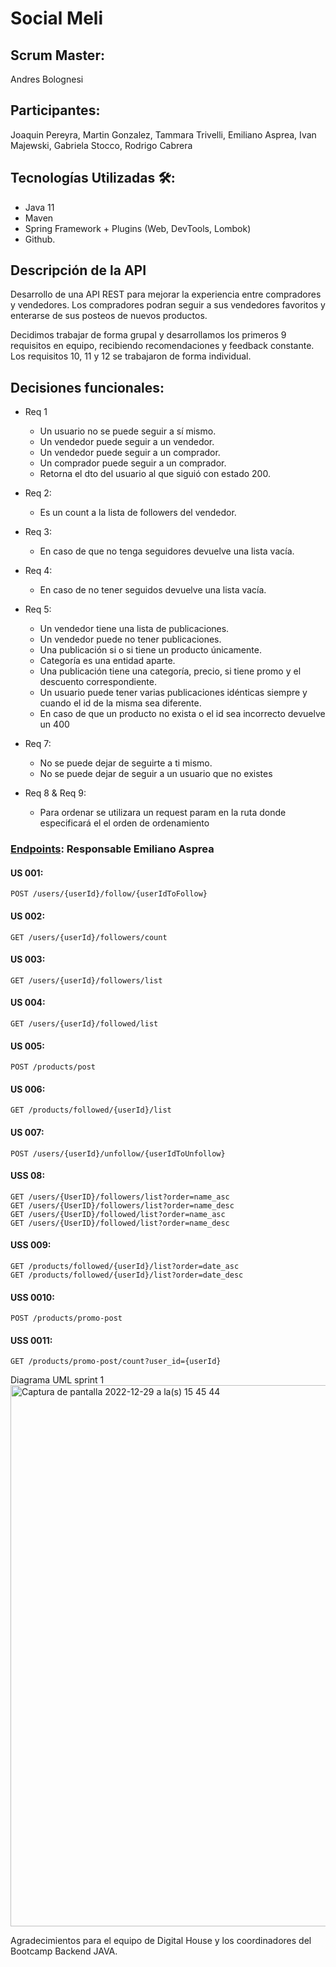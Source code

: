 # Social Meli

## Scrum Master:
Andres Bolognesi
## Participantes:
Joaquin Pereyra, Martin Gonzalez, Tammara Trivelli, Emiliano Asprea, Ivan Majewski, Gabriela Stocco, Rodrigo Cabrera

## Tecnologías Utilizadas 🛠:
* Java 11
* Maven
* Spring Framework + Plugins (Web, DevTools, Lombok)
* Github.

## Descripción de la API
Desarrollo de una API REST para mejorar la experiencia entre compradores y vendedores.
Los compradores podran seguir a sus vendedores favoritos y enterarse de sus posteos de nuevos productos.

Decidimos trabajar de forma grupal y desarrollamos los primeros 9 requisitos en equipo, recibiendo recomendaciones y feedback constante.
Los requisitos 10, 11 y 12 se trabajaron de forma individual.

## Decisiones funcionales:
* Req 1
  * Un usuario no se puede seguir a sí mismo.
  * Un vendedor puede seguir a un vendedor.
  * Un vendedor puede seguir a un comprador.
  * Un comprador puede seguir a un comprador.
  * Retorna el dto del usuario al que siguió con estado 200.

* Req 2:
  * Es un count a la lista de followers del vendedor.

* Req 3:
  * En caso de que no tenga seguidores devuelve una lista vacía.

* Req 4:
  * En caso de no tener seguidos devuelve una lista vacía.

* Req 5:
  * Un vendedor tiene una lista de publicaciones.
  * Un vendedor puede no tener publicaciones.
  * Una publicación si o si tiene un producto únicamente.
  * Categoría es una entidad aparte.
  * Una publicación tiene una categoría, precio, si tiene promo y el descuento correspondiente.
  * Un usuario puede tener varias publicaciones idénticas siempre y cuando el id de la misma sea diferente.
  * En caso de que un producto no exista o el id sea incorrecto devuelve un 400

* Req 7:
  * No se puede dejar de seguirte a ti mismo.
  * No se puede dejar de seguir a un usuario que no existes

* Req 8 & Req 9:
  * Para ordenar se utilizara un request param en la ruta donde especificará el el orden de ordenamiento


### [Endpoints](https://github.com/adriancaceres-dh/wave20-practicas/files/10354848/3.b.W20.-.Esp.de.Req.tecnicos.funcionales.-.Sprint.N.1.-.Spring.docx.pdf): Responsable Emiliano Asprea

#### US 001:
```http
POST /users/{userId}/follow/{userIdToFollow}
```

#### US 002: 
```http
GET /users/{userId}/followers/count
```

#### US 003:
```http
GET /users/{userId}/followers/list
```

#### US 004:
```http
GET /users/{userId}/followed/list
```

#### US 005:
```http
POST /products/post
```

#### US 006:
```http
GET /products/followed/{userId}/list
```

#### US 007:
```http
POST /users/{userId}/unfollow/{userIdToUnfollow}
```

#### USS 08:
```http
GET /users/{UserID}/followers/list?order=name_asc
GET /users/{UserID}/followers/list?order=name_desc
GET /users/{UserID}/followed/list?order=name_asc
GET /users/{UserID}/followed/list?order=name_desc
```

#### USS 009:
```http
GET /products/followed/{userId}/list?order=date_asc
GET /products/followed/{userId}/list?order=date_desc
```

#### USS 0010:
```http
POST /products/promo-post
```

#### USS 0011:
```http
GET /products/promo-post/count?user_id={userId}
```

Diagrama UML sprint 1
<img width="866" alt="Captura de pantalla 2022-12-29 a la(s) 15 45 44" src="https://user-images.githubusercontent.com/119961027/209996229-832d4c74-948f-40f8-ba4b-442d76f39a92.png">

Agradecimientos para el equipo de Digital House y los coordinadores del Bootcamp Backend JAVA.
